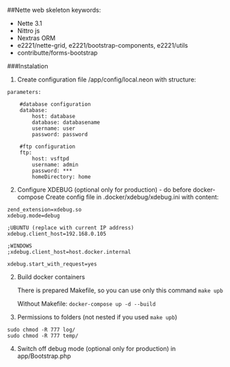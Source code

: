 ##Nette web skeleton
keywords:
   - Nette 3.1
   - Nittro js
   - Nextras ORM
   - e2221/nette-grid, e2221/bootstrap-components, e2221/utils
   - contributte/forms-bootstrap

###Instalation
1) Create configuration file /app/config/local.neon with structure:
```
parameters:

    #database configuration
    database:
        host: database
        database: databasename
        username: user
        password: password

    #ftp configuration
    ftp:
        host: vsftpd
        username: admin
        password: ***
        homeDirectory: home
```

2) Configure XDEBUG (optional only for production) - do before docker-compose
   Create config file in .docker/xdebug/xdebug.ini with content:
```
zend_extension=xdebug.so
xdebug.mode=debug

;UBUNTU (replace with current IP address)
xdebug.client_host=192.168.0.105

;WINDOWS
;xdebug.client_host=host.docker.internal

xdebug.start_with_request=yes
```

2) Build docker containers
   
   There is prepared Makefile, so you can use only this command
```make upb```
   
   Without Makefile:
   ```docker-compose up -d --build```

3) Permissions to folders (not nested if you used ```make upb```)
```
sudo chmod -R 777 log/
sudo chmod -R 777 temp/
```

4) Switch off debug mode (optional only for production) in app/Bootstrap.php
